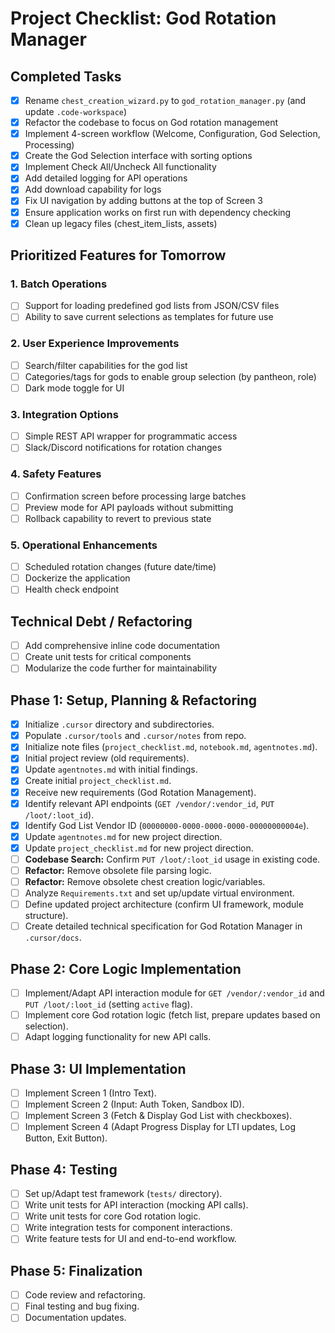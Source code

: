 # Project Checklist: God Rotation Manager

## Completed Tasks
- [x] Rename `chest_creation_wizard.py` to `god_rotation_manager.py` (and update `.code-workspace`)
- [x] Refactor the codebase to focus on God rotation management
- [x] Implement 4-screen workflow (Welcome, Configuration, God Selection, Processing)
- [x] Create the God Selection interface with sorting options
- [x] Implement Check All/Uncheck All functionality
- [x] Add detailed logging for API operations
- [x] Add download capability for logs
- [x] Fix UI navigation by adding buttons at the top of Screen 3
- [x] Ensure application works on first run with dependency checking
- [x] Clean up legacy files (chest_item_lists, assets)

## Prioritized Features for Tomorrow

### 1. Batch Operations
- [ ] Support for loading predefined god lists from JSON/CSV files
- [ ] Ability to save current selections as templates for future use

### 2. User Experience Improvements
- [ ] Search/filter capabilities for the god list
- [ ] Categories/tags for gods to enable group selection (by pantheon, role)
- [ ] Dark mode toggle for UI

### 3. Integration Options
- [ ] Simple REST API wrapper for programmatic access
- [ ] Slack/Discord notifications for rotation changes

### 4. Safety Features
- [ ] Confirmation screen before processing large batches
- [ ] Preview mode for API payloads without submitting
- [ ] Rollback capability to revert to previous state

### 5. Operational Enhancements
- [ ] Scheduled rotation changes (future date/time)
- [ ] Dockerize the application
- [ ] Health check endpoint

## Technical Debt / Refactoring
- [ ] Add comprehensive inline code documentation
- [ ] Create unit tests for critical components
- [ ] Modularize the code further for maintainability

## Phase 1: Setup, Planning & Refactoring
- [x] Initialize `.cursor` directory and subdirectories.
- [x] Populate `.cursor/tools` and `.cursor/notes` from repo.
- [x] Initialize note files (`project_checklist.md`, `notebook.md`, `agentnotes.md`).
- [x] Initial project review (old requirements).
- [x] Update `agentnotes.md` with initial findings.
- [x] Create initial `project_checklist.md`.
- [x] Receive new requirements (God Rotation Management).
- [x] Identify relevant API endpoints (`GET /vendor/:vendor_id`, `PUT /loot/:loot_id`).
- [x] Identify God List Vendor ID (`00000000-0000-0000-0000-00000000004e`).
- [x] Update `agentnotes.md` for new project direction.
- [x] Update `project_checklist.md` for new project direction.
- [ ] **Codebase Search:** Confirm `PUT /loot/:loot_id` usage in existing code.
- [ ] **Refactor:** Remove obsolete file parsing logic.
- [ ] **Refactor:** Remove obsolete chest creation logic/variables.
- [ ] Analyze `Requirements.txt` and set up/update virtual environment.
- [ ] Define updated project architecture (confirm UI framework, module structure).
- [ ] Create detailed technical specification for God Rotation Manager in `.cursor/docs`.

## Phase 2: Core Logic Implementation
- [ ] Implement/Adapt API interaction module for `GET /vendor/:vendor_id` and `PUT /loot/:loot_id` (setting `active` flag).
- [ ] Implement core God rotation logic (fetch list, prepare updates based on selection).
- [ ] Adapt logging functionality for new API calls.

## Phase 3: UI Implementation
- [ ] Implement Screen 1 (Intro Text).
- [ ] Implement Screen 2 (Input: Auth Token, Sandbox ID).
- [ ] Implement Screen 3 (Fetch & Display God List with checkboxes).
- [ ] Implement Screen 4 (Adapt Progress Display for LTI updates, Log Button, Exit Button).

## Phase 4: Testing
- [ ] Set up/Adapt test framework (`tests/` directory).
- [ ] Write unit tests for API interaction (mocking API calls).
- [ ] Write unit tests for core God rotation logic.
- [ ] Write integration tests for component interactions.
- [ ] Write feature tests for UI and end-to-end workflow.

## Phase 5: Finalization
- [ ] Code review and refactoring.
- [ ] Final testing and bug fixing.
- [ ] Documentation updates. 
